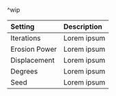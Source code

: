 ^wip

| Setting           | Description |
| :---------------- | :---------- |
| Iterations    | Lorem ipsum |
| Erosion Power | Lorem ipsum |
| Displacement  | Lorem ipsum |
| Degrees       | Lorem ipsum |
| Seed          | Lorem ipsum |
